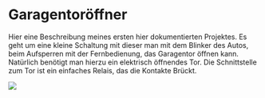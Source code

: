 # Garagentoröffner

Hier eine Beschreibung meines ersten hier dokumentierten Projektes.
Es geht um eine kleine Schaltung mit dieser man mit dem Blinker des Autos, beim Aufsperren mit der Fernbedienung, das Garagentor öffnen kann.
Natürlich benötigt man hierzu ein elektrisch öffnendes Tor.
Die Schnittstelle zum Tor ist ein einfaches Relais, das die Kontakte Brückt.

<img src="Garagenöffner_Steckplatine.png" >
